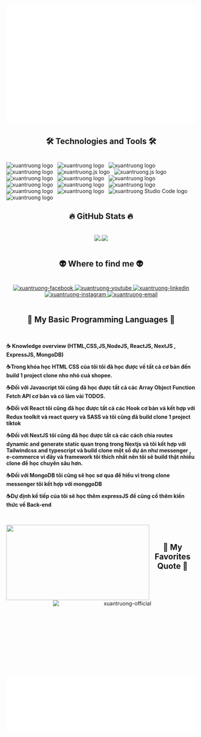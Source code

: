 <!-- Trungquandev -->
<a href="#" target="_blank">
  <img src="svg/xuantruong.svg" width="1200" alt="xuantruong-official" />
</a>

<h2 align="center">🛠 Technologies and Tools 🛠</h2>
<br>
<!-- https://simpleicons.org/ -->
<span><img src="https://img.shields.io/badge/JavaScript-282C34?logo=javascript&logoColor=F7DF1E" alt="xuantruong logo" title="JavaScript" height="25" /></span>
&nbsp;
<span><img src="https://img.shields.io/badge/TypeScript-282C34?logo=typescript&logoColor=3178C6" alt="xuantruong logo" title="TypeScript" height="25" /></span>
&nbsp;
<span><img src="https://img.shields.io/badge/ReactJS-282C34?logo=react&logoColor=61DAFB" alt="xuantruong logo" title="ReactJS" height="25" /></span>
&nbsp;
<span><img src="https://img.shields.io/badge/Redux-282C34?logo=redux&logoColor=764ABC" alt="xuantruong logo" title="Redux" height="25" /></span>
&nbsp;
<!-- <span><img src="https://img.shields.io/badge/Vue.js-282C34?logo=vue.js&logoColor=4FC08D" alt="xuantruong.js logo" title="Vue.js" height="25" /></span>
&nbsp; -->
<!-- <span><img src="https://img.shields.io/badge/Nuxt.js-282C34?logo=nuxt.js&logoColor=4FC08D" alt="xuantruong.js logo" title="Nuxt.js" height="25" /></span>
&nbsp; -->
<span><img src="https://img.shields.io/badge/Node.js-282C34?logo=node.js&logoColor=00F200" alt="xuantruong.js logo" title="Node.js" height="25" /></span>
&nbsp;
<span><img src="https://img.shields.io/badge/Express-282C34?logo=express&logoColor=FFFFFF" alt="xuantruong.js logo" title="Express.js" height="25" /></span>
&nbsp;
<span><img src="https://img.shields.io/badge/MongoDB-282C34?logo=mongodb&logoColor=47A248" alt="xuantruong logo" title="MongoDB" height="25" /></span>
&nbsp;
<span><img src="https://img.shields.io/badge/Tailwind%20CSS-282C34?logo=tailwind-css&logoColor=38B2AC" alt="xuantruong logo" title="TailwindCSS" height="25" /></span>
&nbsp;
<!-- <span><img src="https://img.shields.io/badge/Three.js-282C34?logo=three.js&logoColor=FFFFFF" alt="xuantruong.js logo" title="Three.js" height="25" /></span> -->
<!-- &nbsp; -->
<span><img src="https://img.shields.io/badge/HTML5-282C34?logo=html5&logoColor=E34F26" alt="xuantruong logo" title="HTML5" height="25" /></span>
&nbsp;
<span><img src="https://img.shields.io/badge/CSS3-282C34?logo=css3&logoColor=1572B6" alt="xuantruong logo" title="CSS3" height="25" /></span>
&nbsp;
<span><img src="https://img.shields.io/badge/Sass-282C34?logo=sass&logoColor=CC6699" alt="xuantruong logo" title="SASS" height="25" /></span>
&nbsp;
<span><img src="https://img.shields.io/badge/Bootstrap-282C34?logo=bootstrap&logoColor=7952B3" alt="xuantruong logo" title="Bootstrap" height="25" /></span>
&nbsp;
<span><img src="https://img.shields.io/badge/ESLint-282C34?logo=eslint&logoColor=4B32C3" alt="xuantruong logo" title="ESLint" height="25" /></span>
&nbsp;
<span><img src="https://img.shields.io/badge/git-282C34?logo=git&logoColor=F05032" alt="xuantruong logo" title="git" height="25" /></span>
&nbsp;
<span><img src="https://img.shields.io/badge/VS%20Code-282C34?logo=visual-studio-code&logoColor=007ACC" alt="xuantruong Studio Code logo" title="Visual Studio Code" height="25" /></span>
&nbsp;
<span><img src="https://img.shields.io/badge/Firebase-282C34?logo=firebase&logoColor=FFCA28" alt="xuantruong logo" title="Firebase" height="25" /></span>
&nbsp;
<!-- <span><img src="https://img.shields.io/badge/WordPress-282C34?logo=wordPress&logoColor=21759B" alt="xuantruong logo" title="WordPress" height="25" /></span> -->
<!-- &nbsp; -->

<br>
<h2 align="center">🔥 GitHub Stats 🔥</h2>
<!-- https://github.com/anuraghazra/github-readme-stats -->
<br>
<div align=center>
 <a href="#" title="xuantruong">
    <img width="315" align="center" src="https://github-readme-stats.vercel.app/api/top-langs/?username=xuantruongdev&hide=c%23,powershell,Mathematica,Ruby,Objective-C,Objective-C%2b%2b,Cuda&title_color=61dafb&text_color=ffffff&icon_color=61dafb&bg_color=20232a&langs_count=8&layout=compact&border_color=61dafb&hide_border=true" />
  </a>
  <a href="#" title="xuantruong">
    <img align="center" width="315" src="https://github-readme-stats.vercel.app/api?username=xuantruongdev&show_icons=true&theme=react&border_color=61dafb&hide_border=true" />
  </a>
</div>

<br>
<h2 align="center">👽 Where to find me 👽</h2>
<br>
<!-- https://icons8.com -->
<div align="center">
  <a href="https://www.facebook.com/nguyenxuantruong03/" target="blank">
    <img src="https://img.icons8.com/bubbles/100/000000/facebook-new.png" alt="xuantruong-facebook" />
  </a>
  <a href="https://www.youtube.com/c/TrungquandevOfficial" target="blank">
    <img src="https://img.icons8.com/bubbles/100/000000/youtube-squared.png" alt="xuantruong-youtube" />
  </a>
  <a href="https://www.linkedin.com/in/tr%C6%B0%E1%BB%9Dng-xu%C3%A2n-00bb05256/" target="blank">
    <img src="https://img.icons8.com/bubbles/100/000000/linkedin.png" alt="xuantruong-linkedin" />
  </a>
  <a href="https://www.instagram.com/nguyenxuantruong03/" target="blank">
    <img src="https://img.icons8.com/bubbles/100/000000/instagram.png" alt="xuantruong-instagram" />
  </a>
  <a href="https://mail.google.com/mail/u/0/#inbox" target="top">
    <img src="https://img.icons8.com/bubbles/100/000000/apple-mail.png" alt="xuantruong-email" />
  </a>
</div>

<br>

<h2 align="center">📖 My Basic Programming Languages 📖</h2>
<br>
<p>
    <strong>☕ Knowledge overview (HTML,CSS,JS,NodeJS, ReactJS, NextJS , ExpressJS, MongoDB)</strong>
</p>
<p><strong>☕Trong khóa học HTML CSS của tôi tôi đã học được về tất cả cơ bản đến build 1 project clone nho nhỏ cuả shopee.</strong></p>
<p><strong>☕Đối với Javascript tôi cũng đã học được tất cả các Array Object Function Fetch API cơ bản và có làm vài TODOS.</strong></p>
<p>
<p><strong>☕Đối với React tôi cũng đã học được tất cả các Hook cơ bản và kết hợp với Redux toolkit và react query và SASS và tôi cũng đã build clone 1 project tiktok</strong></p>
<p>
<p><strong>☕Đối với NextJS tôi cũng đã học được tất cả các cách chia routes dynamic and generate static quan trọng trong Nextjs và tôi kết hợp với Tailwindcss and typescript và build clone một số dự án như messenger , e-commerce vì đây và framework tôi thích nhất nên tôi sẽ build thật nhiều clone để học chuyên sâu hơn.</strong></p>
<p>
<p><strong>☕Đối với MongoDB tôi cũng sẽ học sơ qua để hiểu vì trong clone messenger tôi kết hợp với monggoDB</strong></p>
<p>
<p><strong>☕Dự định kế tiếp của tôi sẽ học thêm expressJS để cũng cố thêm kiến thức về Back-end</strong></p>
<p>
<br>
<div align=center>
  <a href="#" title="Trungquandev">
    <img width="380" align="left" height="200" src="https://nordiccoder.com/app/uploads/2018/11/1_OF0xEMkWBv-69zvmNs6RDQ.gif" />
  </a>
  <a href="#" title="Trungquandev">
    <img align="right" width="380" height="200" src="https://camo.githubusercontent.com/4fa9a5bdefafee7e59ad2086429306dfc0c902d0db4d2d1fdfb534b1767d9f62/68747470733a2f2f646576656c6f706572732e67697068792e636f6d2f6272616e63682f6d61737465722f7374617469632f6170692d35313264333663303936363236383237313731303861333862626235633537642e676966"alt="xuantruong-official" />
  </a>
</div>

<br>
<h2 align="center">📑 My Favorites Quote 📑</h2>
<br>
<a href="#" target="_blank">
  <img src="svg/xuantruong-quotes.svg" width="846" height="150" alt="xuantruong-official" />
</a>

